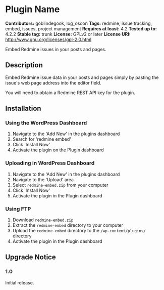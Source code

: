 # Plugin Name #
**Contributors:** goblindegook, log_oscon
**Tags:** redmine, issue tracking, embed, issues, project management
**Requires at least:** 4.2
**Tested up to:** 4.2.2
**Stable tag:** trunk
**License:** GPLv2 or later
**License URI:** http://www.gnu.org/licenses/gpl-2.0.html

Embed Redmine issues in your posts and pages.

## Description ##

Embed Redmine issue data in your posts and pages simply by pasting the issue's web page address into the editor field.

You will need to obtain a Redmine REST API key for the plugin.

## Installation ##

### Using the WordPress Dashboard ###

1. Navigate to the 'Add New' in the plugins dashboard
2. Search for 'redmine embed'
3. Click 'Install Now'
4. Activate the plugin on the Plugin dashboard

### Uploading in WordPress Dashboard ###

1. Navigate to the 'Add New' in the plugins dashboard
2. Navigate to the 'Upload' area
3. Select `redmine-embed.zip` from your computer
4. Click 'Install Now'
5. Activate the plugin in the Plugin dashboard

### Using FTP ###

1. Download `redmine-embed.zip`
2. Extract the `redmine-embed` directory to your computer
3. Upload the `redmine-embed` directory to the `/wp-content/plugins/` directory
4. Activate the plugin in the Plugin dashboard


## Upgrade Notice ##

### 1.0 ###
Initial release.